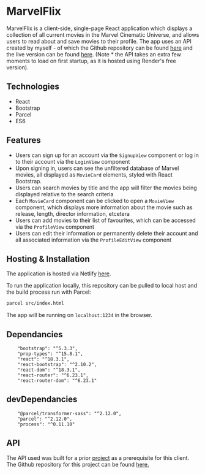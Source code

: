 # MarvelFlix

MarvelFlix is a client-side, single-page React application which displays a collection of all current movies in the Marvel Cinematic Universe, and allows users to read about and save movies to their profile. The app uses an API created by myself - of which the Github repository can be found [here](https://github.com/berteeny/Movie_API) and the live version can be found [here](https://movie-api-v2dh.onrender.com/documentation.html). (Note * the API takes an extra few moments to load on first startup, as it is hosted using Render's free version).

## Technologies
- React
- Bootstrap
- Parcel
- ES6

## Features
- Users can sign up for an account via the `SignupView` component or log in to their account via the `LoginView` component
- Upon signing in, users can see the unfiltered database of Marvel movies, all displayed as `MovieCard` elements, styled with React Bootstrap. 
- Users can search movies by title and the app will filter the movies being displayed relative to the search criteria
- Each `MovieCard` component can be clicked to open a `MovieView` component, which displays more information about the movie such as release, length, director information, etcetera
- Users can add movies to their list of favourites, which can be accessed via the `ProfileView` component
- Users can edit their information or permanently delete their account and all associated information via the `ProfileEditView` component

## Hosting & Installation 
The application is hosted via Netlify [here](https://marvelflixdb.netlify.app/).

To run the application locally, this repository can be pulled to local host and the build process run with Parcel:

```bash
parcel src/index.html
```
The app will be running on `localhost:1234` in the browser.

## Dependancies
```
    "bootstrap": "^5.3.3",
    "prop-types": "^15.8.1",
    "react": "^18.3.1",
    "react-bootstrap": "^2.10.2",
    "react-dom": "^18.3.1",
    "react-router": "^6.23.1",
    "react-router-dom": "^6.23.1"
```
## devDependancies
```
    "@parcel/transformer-sass": "^2.12.0",
    "parcel": "^2.12.0",
    "process": "^0.11.10"
```



## API

The API used was built for a prior [project](https://movie-api-v2dh.onrender.com) as a prerequisite for this client. The Github repository for this project can be found [here.](https://github.com/berteeny/Movie_API)

